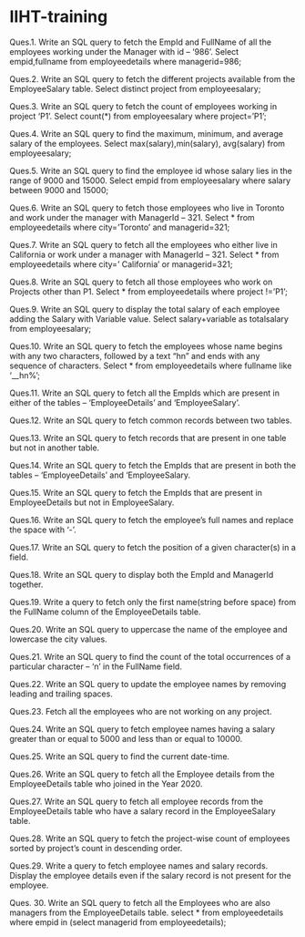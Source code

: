# IIHT-training

Ques.1. Write an SQL query to fetch the EmpId and FullName of all the employees working under the Manager with id – ‘986’.
Select empid,fullname from employeedetails where managerid=986;

Ques.2. Write an SQL query to fetch the different projects available from the EmployeeSalary table.
Select distinct project from employeesalary;

Ques.3. Write an SQL query to fetch the count of employees working in project ‘P1’.
Select count(*) from employeesalary where project=’P1’;

Ques.4. Write an SQL query to find the maximum, minimum, and average salary of the employees.
Select max(salary),min(salary), avg(salary) from employeesalary;

Ques.5. Write an SQL query to find the employee id whose salary lies in the range of 9000 and 15000.
Select empid from employeesalary where salary between 9000 and 15000;

Ques.6. Write an SQL query to fetch those employees who live in Toronto and work under the manager with ManagerId – 321.
Select * from employeedetails where city=’Toronto’ and managerid=321;

Ques.7. Write an SQL query to fetch all the employees who either live in California or work under a manager with ManagerId – 321.
Select * from employeedetails where city=’ California’ or managerid=321;

Ques.8. Write an SQL query to fetch all those employees who work on Projects other than P1.
Select * from employeedetails where project !=’P1’;

Ques.9. Write an SQL query to display the total salary of each employee adding the Salary with Variable value.
Select salary+variable as totalsalary from employeesalary;

Ques.10. Write an SQL query to fetch the employees whose name begins with any two characters, followed by a text “hn” and ends with any sequence of characters.
Select * from employeedetails where fullname like ‘__hn%’;

Ques.11. Write an SQL query to fetch all the EmpIds which are present in either of the tables – ‘EmployeeDetails’ and ‘EmployeeSalary’.

Ques.12. Write an SQL query to fetch common records between two tables.

Ques.13. Write an SQL query to fetch records that are present in one table but not in another table.

Ques.14. Write an SQL query to fetch the EmpIds that are present in both the tables –   ‘EmployeeDetails’ and ‘EmployeeSalary.


Ques.15. Write an SQL query to fetch the EmpIds that are present in EmployeeDetails but not in EmployeeSalary.

Ques.16. Write an SQL query to fetch the employee’s full names and replace the space with ‘-’.

Ques.17. Write an SQL query to fetch the position of a given character(s) in a field.

Ques.18. Write an SQL query to display both the EmpId and ManagerId together.


Ques.19. Write a query to fetch only the first name(string before space) from the FullName column of the EmployeeDetails table.



Ques.20. Write an SQL query to uppercase the name of the employee and lowercase the city values.



Ques.21. Write an SQL query to find the count of the total occurrences of a particular character – ‘n’ in the FullName field.



Ques.22. Write an SQL query to update the employee names by removing leading and trailing spaces.


Ques.23. Fetch all the employees who are not working on any project.



Ques.24. Write an SQL query to fetch employee names having a salary greater than or equal to 5000 and less than or equal to 10000.



Ques.25. Write an SQL query to find the current date-time.




Ques.26. Write an SQL query to fetch all the Employee details from the EmployeeDetails table who joined in the Year 2020.



Ques.27. Write an SQL query to fetch all employee records from the EmployeeDetails table who have a salary record in the EmployeeSalary table.


Ques.28. Write an SQL query to fetch the project-wise count of employees sorted by project’s count in descending order.

Ques.29. Write a query to fetch employee names and salary records. Display the employee details even if the salary record is not present for the employee.


Ques. 30. Write an SQL query to fetch all the Employees who are also managers from the EmployeeDetails table.
select * from employeedetails where empid in (select managerid from employeedetails);

